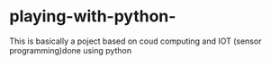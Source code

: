 # playing-with-python-
This is basically a poject based on coud computing and IOT (sensor programming)done using python
